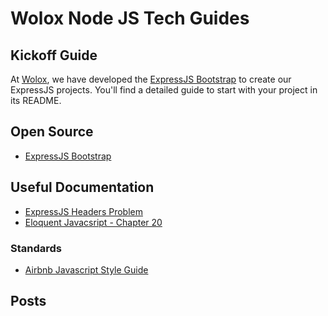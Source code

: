 # Wolox Node JS Tech Guides

## Kickoff Guide

At [Wolox](http://wolox.com.ar), we have developed the [ExpressJS Bootstrap](https://github.com/wolox/express-js-bootstrap) to create our ExpressJS projects. You'll find a detailed guide to start with your project in its README.

## Open Source

- [ExpressJS Bootstrap](https://github.com/wolox/express-js-bootstrap)

## Useful Documentation

- [ExpressJS Headers Problem](http://stackoverflow.com/questions/7042340/node-js-error-cant-set-headers-after-they-are-sent)
- [Eloquent Javacsript - Chapter 20](http://eloquentjavascript.net/20_node.html)

### Standards

- [Airbnb Javascript Style Guide](https://github.com/airbnb/javascript)

## Posts
